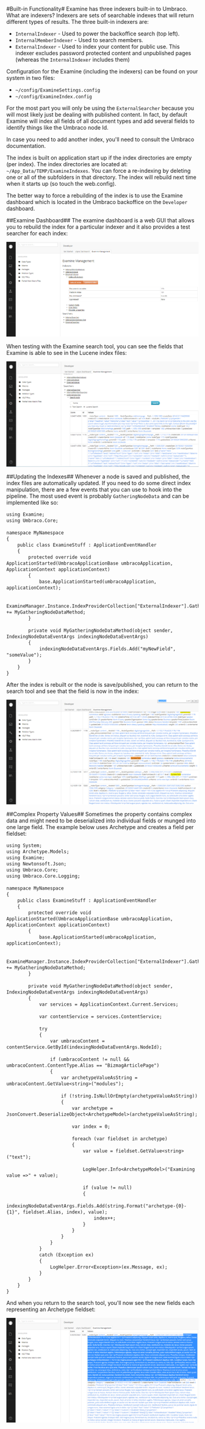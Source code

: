 #Built-in Functionality#
Examine has three indexers built-in to Umbraco.  What are indexers?  Indexers are sets of searchable indexes that will return different types of results.  The three built-in indexers are:

* `InternalIndexer` - Used to power the backoffice search (top left).
* `InternalMemberIndexer` - Used to search members.
* `ExternalIndexer` - Used to index your content for public use.  This indexer excludes password protected content and unpublished pages (whereas the `InternalIndexer` includes them)

Configuration for the Examine (including the indexers) can be found on your system in two files:

* `~/config/ExamineSettings.config`
* `~/config/ExamineIndex.config`

For the most part you will only be using the `ExternalSearcher` because you will most likely just be dealing with published content.  In fact, by default Examine will index all fields of all document types and add several fields to identify things like the Umbraco node Id.

In case you need to add another index, you'll need to consult the Umbraco documentation.

The index is built on application start up if the index directories are empty (per index).  The index directories are located at: `~/App_Data/TEMP/ExamineIndexes`.  You can force a re-indexing by deleting one or all of the subfolders in that directory.  The index will rebuild next time when it starts up (so touch the web.config).

The better way to force a rebuilding of the index is to use the Examine dashboard which is located in the Umbraco backoffice on the `Developer` dashboard.

##Examine Dashboard##
The examine dashboard is a web GUI that allows you to rebuild the index for a particular indexer and it also provides a test searcher for each index:

![rebuild](assets/examine-rebuild.png)

When testing with the Examine search tool, you can see the fields that Examine is able to see in the Lucene index files:

![search tool](assets/examine-search-tool.png)

##Updating the Indexes##
Whenever a node is saved and published, the index files are automatically updated.  If you need to do some direct index manipulation, there are a few events that you can use to hook into the pipeline.  The most used event is probably `GatheringNodeData` and can be implemented like so:

```
using Examine;
using Umbraco.Core;

namespace MyNamespace
{
    public class ExamineStuff : ApplicationEventHandler
    {
        protected override void ApplicationStarted(UmbracoApplicationBase umbracoApplication, ApplicationContext applicationContext)
        {
            base.ApplicationStarted(umbracoApplication, applicationContext);

            ExamineManager.Instance.IndexProviderCollection["ExternalIndexer"].GatheringNodeData += MyGatheringNodeDataMethod;
        }

        private void MyGatheringNodeDataMethod(object sender, IndexingNodeDataEventArgs indexingNodeDataEventArgs)
        {
            indexingNodeDataEventArgs.Fields.Add("myNewField", "someValue");
        }
    }
}
```

After the index is rebuilt or the node is save/published, you can return to the search tool and see that the field is now in the index:

![events](assets/examine-events.png)

##Complex Property Values##
Sometimes the property contains complex data and might need to be deserialized into individual fields or munged into one large field.  The example below uses Archetype and creates a field per fieldset:

```
using System;
using Archetype.Models;
using Examine;
using Newtonsoft.Json;
using Umbraco.Core;
using Umbraco.Core.Logging;

namespace MyNamespace
{
    public class ExamineStuff : ApplicationEventHandler
    {
        protected override void ApplicationStarted(UmbracoApplicationBase umbracoApplication, ApplicationContext applicationContext)
        {
            base.ApplicationStarted(umbracoApplication, applicationContext);

            ExamineManager.Instance.IndexProviderCollection["ExternalIndexer"].GatheringNodeData += MyGatheringNodeDataMethod;
        }

        private void MyGatheringNodeDataMethod(object sender, IndexingNodeDataEventArgs indexingNodeDataEventArgs)
        {
            var services = ApplicationContext.Current.Services;

            var contentService = services.ContentService;

            try
            {
                var umbracoContent = contentService.GetById(indexingNodeDataEventArgs.NodeId);

                if (umbracoContent != null && umbracoContent.ContentType.Alias == "BizmagArticlePage")
                {
                    var archetypeValueAsString = umbracoContent.GetValue<string>("modules");

                    if (!string.IsNullOrEmpty(archetypeValueAsString))
                    {
                        var archetype = JsonConvert.DeserializeObject<ArchetypeModel>(archetypeValueAsString);

                        var index = 0;

                        foreach (var fieldset in archetype)
                        {
                            var value = fieldset.GetValue<string>("text");

                            LogHelper.Info<ArchetypeModel>("Examining value =>" + value);

                            if (value != null)
                            {
                                indexingNodeDataEventArgs.Fields.Add(string.Format("archetype-{0}-{1}", fieldset.Alias, index), value);
                                index++;
                            }
                        }
                    }
                }
            }
            catch (Exception ex)
            {
                LogHelper.Error<Exception>(ex.Message, ex);
            }
        }
    }
}
```

And when you return to the search tool, you'll now see the new fields each representing an Archetype fieldset:

![complex](assets/examine-complex.png)